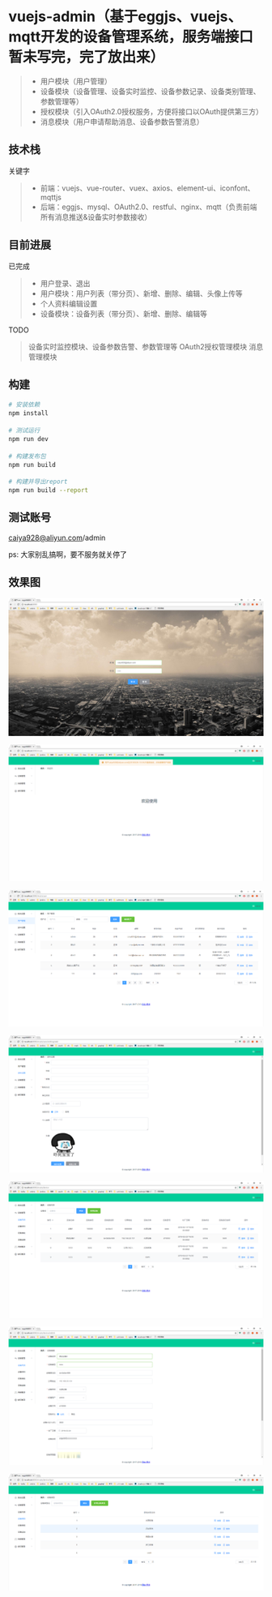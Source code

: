 # vuejs-admin（基于eggjs、vuejs、mqtt开发的设备管理系统，服务端接口暂未写完，完了放出来）

> * 用户模块（用户管理）
> * 设备模块（设备管理、设备实时监控、设备参数记录、设备类别管理、参数管理等）
> * 授权模块（引入OAuth2.0授权服务，方便将接口以OAuth提供第三方）
> * 消息模块（用户申请帮助消息、设备参数告警消息）

## 技术栈

关键字

> * 前端：vuejs、vue-router、vuex、axios、element-ui、iconfont、mqttjs
> * 后端：eggjs、mysql、OAuth2.0、restful、nginx、mqtt（负责前端所有消息推送&设备实时参数接收）

## 目前进展

已完成

> * 用户登录、退出
> * 用户模块：用户列表（带分页）、新增、删除、编辑、头像上传等
> * 个人资料编辑设置
> * 设备模块：设备列表（带分页）、新增、删除、编辑等

TODO

> 设备实时监控模块、设备参数告警、参数管理等
> OAuth2授权管理模块
> 消息管理模块

## 构建

``` bash
# 安装依赖
npm install

# 测试运行
npm run dev

# 构建发布包
npm run build

# 构建并导出report
npm run build --report
```

## 测试账号

caiya928@aliyun.com/admin

ps: 大家别乱搞啊，要不服务就关停了

## 效果图

![登录](https://raw.githubusercontent.com/caiya/imgs/2a33e9a186536903ac75bcae5cffb9274876462f/dev-login.png)

![主页（登录后）](https://raw.githubusercontent.com/caiya/imgs/2a33e9a186536903ac75bcae5cffb9274876462f/dev-main.png)

![用户列表页](https://raw.githubusercontent.com/caiya/imgs/2a33e9a186536903ac75bcae5cffb9274876462f/dev-users.png)

![用户新增&编辑](https://raw.githubusercontent.com/caiya/imgs/2a33e9a186536903ac75bcae5cffb9274876462f/dev-user-add.png)

![设备列表](https://raw.githubusercontent.com/caiya/imgs/2a33e9a186536903ac75bcae5cffb9274876462f/dev-devices.png)

![设备新增&编辑](https://raw.githubusercontent.com/caiya/imgs/2a33e9a186536903ac75bcae5cffb9274876462f/dev-device-edit.png)

![设备类型](https://raw.githubusercontent.com/caiya/imgs/2a33e9a186536903ac75bcae5cffb9274876462f/dev-devtypes.png)


